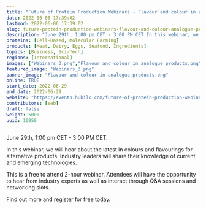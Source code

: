 ```yaml
---
title: "Future of Protein Production Webinars - Flavour and colour in analogue products"
date: 2022-06-06 17:39:02
lastmod: 2022-06-06 17:39:02
slug: future-protein-production-webinars-flavour-and-colour-analogue-products
description: "June 29th, 1:00 pm CET - 3:00 PM CET.In this webinar, we will hear about the latest in colours and flavourings for alternative products. Industry leaders will share their knowledge of current and emerging technologies.This is a free to attend 2-hour webinar. Attendees will have the opportunity to hear from industry experts as well as interact through Q&A sessions and networking slots.Find out more and register for free today."
proteins: [Cell-Based, Molecular Farming]
products: [Meat, Dairy, Eggs, Seafood, Ingredients]
topics: [Business, Sci-Tech]
regions: [International]
images: ["Webinars_3.png","Flavour and colour in analogue products.png"]
featured_image: "Webinars_3.png"
banner_image: "Flavour and colour in analogue products.png"
online: TRUE
start_date: 2022-06-29
end_date: 2022-06-29
website: "https://events.hubilo.com/future-of-protein-production-webinar-series-june/register"
contributors: [seb]
draft: false
weight: 5000
uuid: 10950
---
```

June 29th, 1:00 pm CET - 3:00 PM CET.

In this webinar, we will hear about the latest in colours and
flavourings for alternative products. Industry leaders will share their
knowledge of current and emerging technologies.

This is a free to attend 2-hour webinar. Attendees will have the
opportunity to hear from industry experts as well as interact through
Q&A sessions and networking slots.

Find out more and register for free today.
